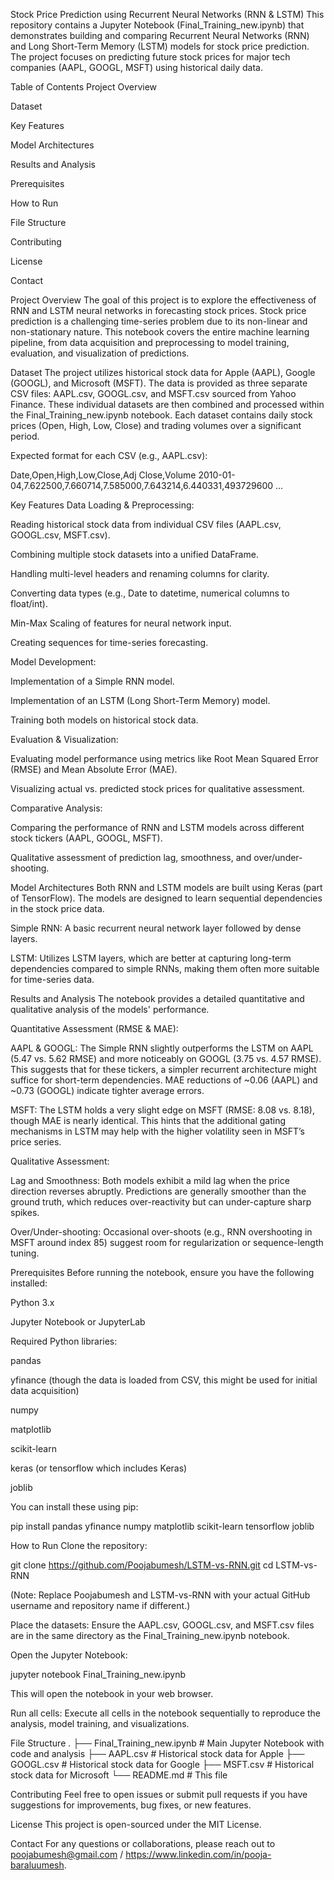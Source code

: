 Stock Price Prediction using Recurrent Neural Networks (RNN & LSTM)
This repository contains a Jupyter Notebook (Final_Training_new.ipynb) that demonstrates building and comparing Recurrent Neural Networks (RNN) and Long Short-Term Memory (LSTM) models for stock price prediction. The project focuses on predicting future stock prices for major tech companies (AAPL, GOOGL, MSFT) using historical daily data.

Table of Contents
Project Overview

Dataset

Key Features

Model Architectures

Results and Analysis

Prerequisites

How to Run

File Structure

Contributing

License

Contact

Project Overview
The goal of this project is to explore the effectiveness of RNN and LSTM neural networks in forecasting stock prices. Stock price prediction is a challenging time-series problem due to its non-linear and non-stationary nature. This notebook covers the entire machine learning pipeline, from data acquisition and preprocessing to model training, evaluation, and visualization of predictions.

Dataset
The project utilizes historical stock data for Apple (AAPL), Google (GOOGL), and Microsoft (MSFT). The data is provided as three separate CSV files: AAPL.csv, GOOGL.csv, and MSFT.csv sourced from Yahoo Finance. These individual datasets are then combined and processed within the Final_Training_new.ipynb notebook. Each dataset contains daily stock prices (Open, High, Low, Close) and trading volumes over a significant period.

Expected format for each CSV (e.g., AAPL.csv):

Date,Open,High,Low,Close,Adj Close,Volume
2010-01-04,7.622500,7.660714,7.585000,7.643214,6.440331,493729600
...

Key Features
Data Loading & Preprocessing:

Reading historical stock data from individual CSV files (AAPL.csv, GOOGL.csv, MSFT.csv).

Combining multiple stock datasets into a unified DataFrame.

Handling multi-level headers and renaming columns for clarity.

Converting data types (e.g., Date to datetime, numerical columns to float/int).

Min-Max Scaling of features for neural network input.

Creating sequences for time-series forecasting.

Model Development:

Implementation of a Simple RNN model.

Implementation of an LSTM (Long Short-Term Memory) model.

Training both models on historical stock data.

Evaluation & Visualization:

Evaluating model performance using metrics like Root Mean Squared Error (RMSE) and Mean Absolute Error (MAE).

Visualizing actual vs. predicted stock prices for qualitative assessment.

Comparative Analysis:

Comparing the performance of RNN and LSTM models across different stock tickers (AAPL, GOOGL, MSFT).

Qualitative assessment of prediction lag, smoothness, and over/under-shooting.

Model Architectures
Both RNN and LSTM models are built using Keras (part of TensorFlow). The models are designed to learn sequential dependencies in the stock price data.

Simple RNN: A basic recurrent neural network layer followed by dense layers.

LSTM: Utilizes LSTM layers, which are better at capturing long-term dependencies compared to simple RNNs, making them often more suitable for time-series data.

Results and Analysis
The notebook provides a detailed quantitative and qualitative analysis of the models' performance.

Quantitative Assessment (RMSE & MAE):

AAPL & GOOGL: The Simple RNN slightly outperforms the LSTM on AAPL (5.47 vs. 5.62 RMSE) and more noticeably on GOOGL (3.75 vs. 4.57 RMSE). This suggests that for these tickers, a simpler recurrent architecture might suffice for short-term dependencies. MAE reductions of ~0.06 (AAPL) and ~0.73 (GOOGL) indicate tighter average errors.

MSFT: The LSTM holds a very slight edge on MSFT (RMSE: 8.08 vs. 8.18), though MAE is nearly identical. This hints that the additional gating mechanisms in LSTM may help with the higher volatility seen in MSFT’s price series.

Qualitative Assessment:

Lag and Smoothness: Both models exhibit a mild lag when the price direction reverses abruptly. Predictions are generally smoother than the ground truth, which reduces over-reactivity but can under-capture sharp spikes.

Over/Under-shooting: Occasional over-shoots (e.g., RNN overshooting in MSFT around index 85) suggest room for regularization or sequence-length tuning.

Prerequisites
Before running the notebook, ensure you have the following installed:

Python 3.x

Jupyter Notebook or JupyterLab

Required Python libraries:

pandas

yfinance (though the data is loaded from CSV, this might be used for initial data acquisition)

numpy

matplotlib

scikit-learn

keras (or tensorflow which includes Keras)

joblib

You can install these using pip:

pip install pandas yfinance numpy matplotlib scikit-learn tensorflow joblib

How to Run
Clone the repository:

git clone https://github.com/Poojabumesh/LSTM-vs-RNN.git
cd LSTM-vs-RNN

(Note: Replace Poojabumesh and LSTM-vs-RNN with your actual GitHub username and repository name if different.)

Place the datasets:
Ensure the AAPL.csv, GOOGL.csv, and MSFT.csv files are in the same directory as the Final_Training_new.ipynb notebook.

Open the Jupyter Notebook:

jupyter notebook Final_Training_new.ipynb

This will open the notebook in your web browser.

Run all cells:
Execute all cells in the notebook sequentially to reproduce the analysis, model training, and visualizations.

File Structure
.
├── Final_Training_new.ipynb  # Main Jupyter Notebook with code and analysis
├── AAPL.csv                  # Historical stock data for Apple
├── GOOGL.csv                 # Historical stock data for Google
├── MSFT.csv                  # Historical stock data for Microsoft
└── README.md                 # This file

Contributing
Feel free to open issues or submit pull requests if you have suggestions for improvements, bug fixes, or new features.

License
This project is open-sourced under the MIT License.

Contact
For any questions or collaborations, please reach out to poojabumesh@gmail.com / https://www.linkedin.com/in/pooja-baraluumesh.
